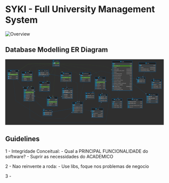 # SYKI - Full University Management System

![Overview](/Docs/syki_overview.gif "Overview")

## Database Modelling ER Diagram

![ER](/Docs/ER_06.png "ER")

## Guidelines

1 - Integridade Conceitual:
    - Qual a PRINCIPAL FUNCIONALIDADE do software?
    - Suprir as necessidades do ACADEMICO

2 - Nao reinvente a roda:
    - Use libs, foque nos problemas de negocio

3 - 
